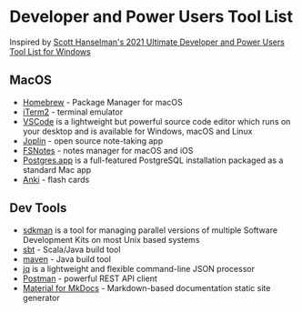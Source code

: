 # Developer and Power Users Tool List

Inspired by [Scott Hanselman's 2021 Ultimate Developer and Power Users Tool List for Windows](https://www.hanselman.com/blog/scott-hanselmans-2021-ultimate-developer-and-power-users-tool-list-for-windows)

## MacOS

- [Homebrew](https://brew.sh) - Package Manager for macOS
- [iTerm2](https://iterm2.com/) - terminal emulator
- [VSCode](https://code.visualstudio.com) is a lightweight but powerful source code editor which runs on your desktop and is available for Windows, macOS and Linux
- [Joplin](https://joplinapp.org/) - open source note-taking app
- [FSNotes](https://fsnot.es/) - notes manager for macOS and iOS
- [Postgres.app](https://postgresapp.com) is a full-featured PostgreSQL installation packaged as a standard Mac app
- [Anki](https://apps.ankiweb.net) - flash cards

## Dev Tools

- [sdkman](https://sdkman.io/) is a tool for managing parallel versions of multiple Software Development Kits on most Unix based systems
- [sbt](https://www.scala-sbt.org) - Scala/Java build tool
- [maven](https://maven.apache.org) - Java build tool
- [jq](https://stedolan.github.io/jq/) is a lightweight and flexible command-line JSON processor
- [Postman](https://www.postman.com/) - powerful REST API client
- [Material for MkDocs](https://squidfunk.github.io/mkdocs-material/) - Markdown-based documentation static site generator